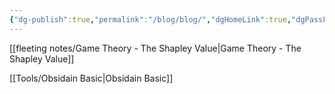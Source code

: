 ```yaml
---
{"dg-publish":true,"permalink":"/blog/blog/","dgHomeLink":true,"dgPassFrontmatter":false}
---
```



[[fleeting notes/Game Theory - The Shapley Value|Game Theory - The Shapley Value]]

[[Tools/Obsidain Basic|Obsidain Basic]] 